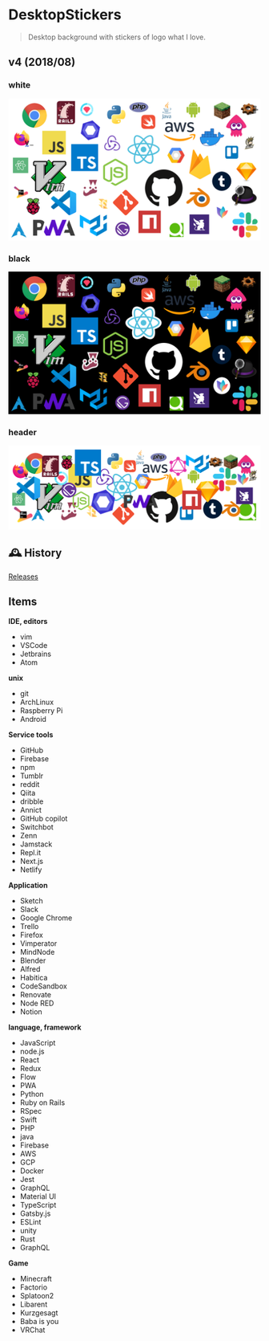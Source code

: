 # DesktopStickers
> Desktop background with stickers of logo what I love.

## v4 (2018/08)
### white
![elzup desktop steckers v5_white](dist/v5/desktop-stickers-w.png)

### black
![elzup desktop steckers v5_black](dist/v5/desktop-stickers-b.png)

### header
![elzup desktop steckers v5_white](dist/v5/desktop-stickers-header-w.png)

## 🕰 History
[Releases](https://github.com/elzup/DesktopStickers/releases)


## Items

**IDE, editors**

* vim
* VSCode
* Jetbrains
* Atom

**unix**

* git
* ArchLinux
* Raspberry Pi
* Android

**Service tools**

* GitHub
* Firebase
* npm
* Tumblr
* reddit
* Qiita
* dribble
* Annict
* GitHub copilot
* Switchbot
* Zenn
* Jamstack
* Repl.it
* Next.js
* Netlify


**Application**

* Sketch
* Slack
* Google Chrome
* Trello
* Firefox
* Vimperator
* MindNode
* Blender
* Alfred
* Habitica
* CodeSandbox
* Renovate
* Node RED
* Notion


**language, framework**

* JavaScript
* node.js
* React
* Redux
* Flow
* PWA
* Python
* Ruby on Rails
* RSpec
* Swift
* PHP
* java
* Firebase
* AWS
* GCP
* Docker
* Jest
* GraphQL
* Material UI
* TypeScript
* Gatsby.js
* ESLint
* unity
* Rust
* GraphQL


**Game**

* Minecraft
* Factorio
* Splatoon2
* Libarent
* Kurzgesagt
* Baba is you
* VRChat


 
 
 
 
